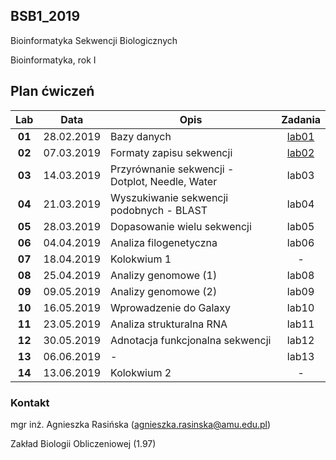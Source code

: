 ## BSB1_2019
Bioinformatyka Sekwencji Biologicznych

Bioinformatyka, rok I

## Plan ćwiczeń

| Lab | Data | Opis | Zadania |
| :---: | --- | --- | :---: |
| **01** 	| 28.02.2019 | Bazy danych | [lab01](https://goo.gl/forms/jrEKX7TCPo3jLiAb2)|
| **02**	| 07.03.2019 | Formaty zapisu sekwencji  | [lab02](https://goo.gl/forms/qkCG9T5Gf9zDY13P2)|
| **03**	| 14.03.2019 | Przyrównanie sekwencji - Dotplot, Needle, Water | lab03 |
| **04**	| 21.03.2019 | Wyszukiwanie sekwencji podobnych - BLAST | lab04 |
| **05**	| 28.03.2019 | Dopasowanie wielu sekwencji | lab05 |
| **06**	| 04.04.2019 | Analiza filogenetyczna | lab06 |
| **07**	| 18.04.2019 | Kolokwium 1 | - |
| **08**	| 25.04.2019 | Analizy genomowe (1) | lab08 |
| **09**	| 09.05.2019 | Analizy genomowe (2) | lab09 |
| **10**	| 16.05.2019 | Wprowadzenie do Galaxy | lab10 |
| **11**	| 23.05.2019 | Analiza strukturalna RNA | lab11 |
| **12**	| 30.05.2019 | Adnotacja funkcjonalna sekwencji | lab12 |
| **13**	| 06.06.2019 | - | lab13 |
| **14**	| 13.06.2019 | Kolokwium 2 | - |



### Kontakt

mgr inż. Agnieszka Rasińska (agnieszka.rasinska@amu.edu.pl)

Zakład Biologii Obliczeniowej (1.97)

